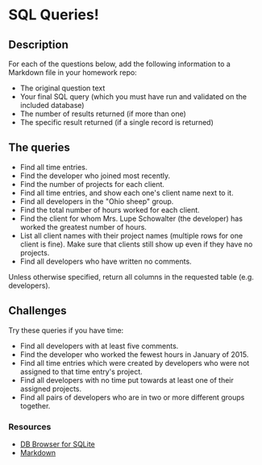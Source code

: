 # SQL Queries!

## Description

For each of the questions below, add the following information to a Markdown file in your homework repo:

- The original question text
- Your final SQL query (which you must have run and validated on the included database)
- The number of results returned (if more than one)
- The specific result returned (if a single record is returned)

## The queries

- Find all time entries.
- Find the developer who joined most recently.
- Find the number of projects for each client.
- Find all time entries, and show each one's client name next to it.
- Find all developers in the "Ohio sheep" group.
- Find the total number of hours worked for each client.
- Find the client for whom Mrs. Lupe Schowalter (the developer) has worked the greatest number of hours.
- List all client names with their project names (multiple rows for one client is fine).  Make sure that clients still show up even if they have no projects.
- Find all developers who have written no comments.

Unless otherwise specified, return all columns in the requested table (e.g. developers).

## Challenges

Try these queries if you have time:

- Find all developers with at least five comments.
- Find the developer who worked the fewest hours in January of 2015.
- Find all time entries which were created by developers who were not assigned to that time entry's project.
- Find all developers with no time put towards at least one of their assigned projects.
- Find all pairs of developers who are in two or more different groups together.

### Resources

- [DB Browser for SQLite](https://sqlitebrowser.org/)
- [Markdown](https://guides.github.com/features/mastering-markdown/)